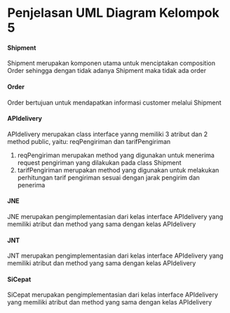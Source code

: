 # Penjelasan UML Diagram Kelompok 5

#### Shipment
Shipment merupakan komponen utama untuk menciptakan composition Order sehingga dengan tidak adanya Shipment maka tidak ada order

#### Order
Order bertujuan untuk mendapatkan informasi customer melalui Shipment

#### APIdelivery
APIdelivery merupakan class interface yanng memiliki 3 atribut dan 2 method public, yaitu: reqPengiriman dan tarifPengiriman
1. reqPengiriman merupakan method yang digunakan untuk menerima request pengiriman yang dilakukan pada class Shipment
2. tarifPengiriman merupakan method yang digunakan untuk melakukan perhitungan tarif pengiriman sesuai dengan jarak pengirim dan penerima

#### JNE
JNE merupakan pengimplementasian dari kelas interface APIdelivery yang memiliki atribut dan method yang sama dengan kelas APIdelivery

#### JNT
JNT merupakan pengimplementasian dari kelas interface APIdelivery yang memiliki atribut dan method yang sama dengan kelas APIdelivery

#### SiCepat
SiCepat merupakan pengimplementasian dari kelas interface APIdelivery yang memiliki atribut dan method yang sama dengan kelas APIdelivery
